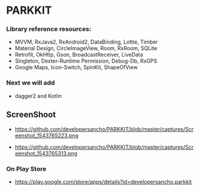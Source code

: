 # PARKKIT

### Library reference resources:
* MVVM, RxJava2, RxAndroid2, DataBinding, Lottie, Timber
* Material Design, CircleImageView, Room, RxRoom, SQLite
* Retrofit, OkHttp, Gson, BroadcastReceiver, LiveData
* Singleton, Dexter-Runtime Permission, Debug-Db, RxGPS
* Google Maps, Icon-Switch, SpinKit, ShapeOfView

### Next we will add 
* dagger2 and Kotlin

## ScreenShoot
* https://github.com/developersancho/PARKKIT/blob/master/captures/Screenshot_1543765223.png

* https://github.com/developersancho/PARKKIT/blob/master/captures/Screenshot_1543765313.png

### On Play Store 
* https://play.google.com/store/apps/details?id=developersancho.parkkit
